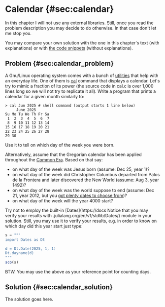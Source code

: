 # Calendar {#sec:calendar}

In this chapter I will not use any external libraries. Still, once you read the
problem description you may decide to do otherwise. In that case don't let me
stop you.

You may compare your own solution with the one in this chapter's text (with
explanations) or with [the code
snippets](https://github.com/b-lukaszuk/BS_wJ_eng/tree/main/code_snippets/calendar)
(without explanations).

## Problem {#sec:calendar_problem}

A Gnu/Linux operating system comes with a bunch of
[utilities](https://en.wikipedia.org/wiki/Util-linux) that help with an everyday
life. One of them is [cal](https://en.wikipedia.org/wiki/Cal_(command)) command
that displays a calendar. Let's try to mimic a fraction of its power (the source
code in cal.c is over 1,000 lines long so we will not try to replicate it all).
Write a program that prints a calendar for a given month similarly to:

```
> cal Jun 2025 # shell command (output starts 1 line below)
     June 2025
Su Mo Tu We Th Fr Sa
 1  2  3  4  5  6  7
 8  9 10 11 12 13 14
15 16 17 18 19 20 21
22 23 24 25 26 27 28
29 30
```

Use it to tell on which day of the week you were born.

Alternatively, assume that the Gregorian calendar has been applied throughout
the [Common Era](https://en.wikipedia.org/wiki/Common_Era). Based on that say:

- on what day of the week was Jesus born (assume: Dec 25, year 1)?
- on what day of the week did Christopher Columbus departed from Palos de la
  Frontera and later discovered the New World (assume: Aug 3, year 1492)?
- on what day of the week was the world suppose to end (assume: Dec 21, year
  2012, but you [got plenty dates to choose
  from](https://en.wikipedia.org/wiki/List_of_dates_predicted_for_apocalyptic_events))?
- on what day of the week will the year 4000 start?

Try not to employ the built-in [Dates](https://docs Notice that you may verify
your results with .julialang.org/en/v1/stdlib/Dates/) module in your
solution. Still, you may use it to verify your results, e.g. in order to know on
which day did this year start just type:

```jl
s = """
import Dates as Dt

d = Dt.Date(2025, 1, 1)
Dt.dayname(d)
"""
sco(s)
```

BTW. You may use the above as your reference point for counting days.

## Solution {#sec:calendar_solution}

The solution goes here.
